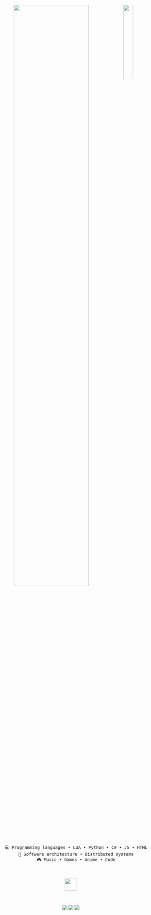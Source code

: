 <div align="center">
<img src="https://github.com/innng/innng/assets/26755058/5e0ce0fb-c544-4f8c-a307-5849165746d0" width="25%" align="right" />
<img src="https://readme-typing-svg.demolab.com?font=Inconsolata&weight=500&size=50&duration=4000&pause=300&color=A7A459&center=true&vCenter=true&multiline=true&repeat=false&random=false&width=1300&height=140&lines=Hello+hello;I'm+AnSit%2C+a+Developer+and+me+very+Handsome+%E2%9C%A9" width="70%" />
<br><br>
<pre>
    💻 Programming languages • LUA • Python • C# • JS • HTML
    📖 Software architecture • Distributed systems
    🎮 Music • Games • Anime • Code
</pre>
<br><br>
<img src="https://raw.githubusercontent.com/innng/innng/master/assets/kyubey.gif" height="40" />
<br><br><br>
    
[![](https://media.discordapp.net/attachments/1123200947074637874/1212042170089865256/1024px-Facebook_Logo_28201929.png?ex=65f0653c&is=65ddf03c&hm=bb63a346d06b968d2ee83add8f294a846323e3328ddce77d0ce72e7c9e96a1fa&=&format=webp&quality=lossless&width=40&height=40)](http://facebook.com/AnSit.Developers)
[![](https://media.discordapp.net/attachments/1123200947074637874/1212044714770038794/discord-v2.png?ex=65f0679a&is=65ddf29a&hm=af924614657f723eef9c34cbdd654002c649397fbec60ca3bf065ab69449e031&=&format=webp&quality=lossless&width=40&height=40)](https://discord.com/users/940862803802210334)
[![](https://media.discordapp.net/attachments/1123200947074637874/1212046026366779392/ty28DHx7IiZAwbeMh0ezGTxSzOPLn7zIW330PT7dAQmYQTP2efcVSWozQHAAAAAElFTkSuQmCC.png?ex=65f068d3&is=65ddf3d3&hm=ea7f1f685fce8904a380086fdb09d44dafe1a7f256ff8860261642cd7fb48a4b&=&format=webp&quality=lossless)](https://discord.com/invite/W-azure)
